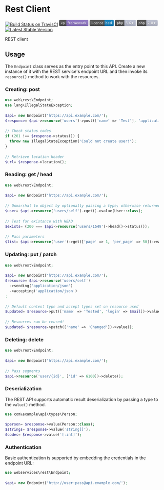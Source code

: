 Rest Client
========================================================================

[![Build Status on TravisCI](https://secure.travis-ci.org/xp-forge/rest-client.png)](http://travis-ci.org/xp-forge/rest-client)
[![XP Framework Module](https://raw.githubusercontent.com/xp-framework/web/master/static/xp-framework-badge.png)](https://github.com/xp-framework/core)
[![BSD Licence](https://raw.githubusercontent.com/xp-framework/web/master/static/licence-bsd.png)](https://github.com/xp-framework/core/blob/master/LICENCE.md)
[![Required PHP 5.6+](https://raw.githubusercontent.com/xp-framework/web/master/static/php-5_6plus.png)](http://php.net/)
[![Supports PHP 7.0+](https://raw.githubusercontent.com/xp-framework/web/master/static/php-7_0plus.png)](http://php.net/)
[![Latest Stable Version](https://poser.pugx.org/xp-forge/rest-client/version.png)](https://packagist.org/packages/xp-forge/rest-client)

REST client

Usage
-----

The `Endpoint` class serves as the entry point to this API. Create a new instance of it with the REST service's endpoint URL and then invoke its `resource()` method to work with the resources.

### Creating: post

```php
use web\rest\Endpoint;
use lang\IllegalStateException;

$api= new Endpoint('https://api.example.com/');
$response= $api->resource('users')->post(['name' => 'Test'], 'application/json');

// Check status codes
if (201 !== $response->status()) {
  throw new IllegalStateException('Could not create user!');
}

// Retrieve location header
$url= $response->location();
```

### Reading: get / head

```php
use web\rest\Endpoint;

$api= new Endpoint('https://api.example.com/');

// Unmarshal to object by optionally passing a type; otherwise returned as map
$user= $api->resource('users/self')->get()->value(User::class);

// Test for existance with HEAD
$exists= (200 === $api->resource('users/1549')->head()->status());

// Pass parameters
$list= $api->resource('user')->get(['page' => 1, 'per_page' => 50])->value();
```

### Updating: put / patch

```php
use web\rest\Endpoint;

$api= new Endpoint('https://api.example.com/');
$resource= $api->resource('users/self')
  ->sending('application/json')
  ->accepting('application/json')
;

// Default content type and accept types set on resource used
$updated= $resource->put(['name' => 'Tested', 'login' => $mail])->value();

// Resources can be reused!
$updated= $resource->patch(['name' => 'Changed'])->value();
```

### Deleting: delete

```php
use web\rest\Endpoint;

$api= new Endpoint('https://api.example.com/');

// Pass segments
$api->resource('user/{id}', ['id' => 6100])->delete();
```

### Deserialization

The REST API supports automatic result deserialization by passing a type to the `value()` method.

```php
use com\example\api\types\Person;

$person= $response->value(Person::class);
$strings= $response->value('string[]');
$codes= $response->value('[:int]');
```

### Authentication

Basic authentication is supported by embedding the credentials in the endpoint URL:

```php
use webservices\rest\Endpoint;

$api= new Endpoint('http://user:pass@api.example.com/');
```